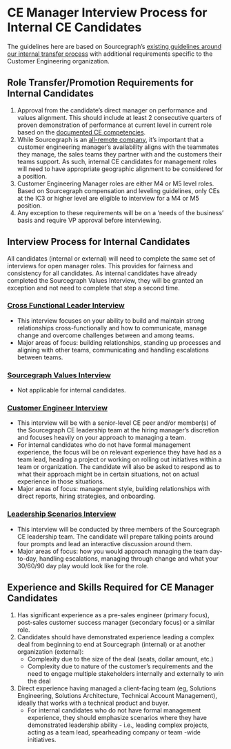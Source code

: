 # CE Manager Interview Process for Internal CE Candidates
The guidelines here are based on Sourcegraph’s [existing guidelines around our internal transfer process](https://handbook.sourcegraph.com/company-info-and-process/working-at-sourcegraph/switching-teams) with additional requirements specific to the Customer Engineering organization.

## Role Transfer/Promotion Requirements for Internal Candidates
1. Approval from the candidate’s direct manager on performance and values alignment. This should include at least 2 consecutive quarters of proven demonstration of performance at current level in current role based on the [documented CE competencies](https://sourcegraph.latticehq.com/grow/tracks/d4394744-a08e-4abf-a992-5b532f135a10).
1. While Sourcegraph is an [all-remote company](https://handbook.sourcegraph.com/company-info-and-process/remote#all-remote), it’s important that a customer engineering manager’s availability aligns with the teammates they manage, the sales teams they partner with and the customers their teams support. As such, internal CE candidates for management roles will need to have appropriate geographic alignment to be considered for a position.
1. Customer Engineering Manager roles are either M4 or M5 level roles. Based on Sourcegraph compensation and leveling guidelines, only CEs at the IC3 or higher level are eligible to interview for a M4 or M5 position.
1. Any exception to these requirements will be on a ‘needs of the business’ basis and require VP approval before interviewing.

## Interview Process for Internal Candidates
All candidates (internal or external) will need to complete the same set of interviews for open manager roles. This provides for fairness and consistency for all candidates. As internal candidates have already completed the Sourcegraph Values Interview, they will be granted an exception and not need to complete that step a second time.
### [Cross Functional Leader Interview](https://handbook.sourcegraph.com/departments/talent/process/types_of_interviews#cross-functional-collaboration-with-a-peer)
- This interview focuses on your ability to build and maintain strong relationships cross-functionally and how to communicate, manage change and overcome challenges between and among teams.
- Major areas of focus: building relationships, standing up processes and aligning with other teams, communicating and handling escalations between teams.
### [Sourcegraph Values Interview](https://handbook.sourcegraph.com/departments/talent/process/evaluating_values)
- Not applicable for internal candidates.
### [Customer Engineer Interview](https://handbook.sourcegraph.com/departments/talent/process/types_of_interviews#leadership--team-management-with-2-ic-ces)
- This interview will be with a senior-level CE peer and/or member(s) of the Sourcegraph CE leadership team at the hiring manager’s discretion and focuses heavily on your approach to managing a team.
- For internal candidates who do not have formal management experience, the focus will be on relevant experience they have had as a team lead, heading a project or working on rolling out initiatives within a team or organization. The candidate will also be asked to respond as to what their approach might be in certain situations, not on actual experience in those situations.
- Major areas of focus: management style, building relationships with direct reports, hiring strategies, and onboarding.
### [Leadership Scenarios Interview](https://handbook.sourcegraph.com/departments/talent/process/types_of_interviews#working-session-leadership-scenarios-interview-live-working-session-instructions)
- This interview will be conducted by three members of the Sourcegraph CE leadership team. The candidate will prepare talking points around four prompts and lead an interactive discussion around them.
- Major areas of focus: how you would approach managing the team day-to-day, handling escalations, managing through change and what your 30/60/90 day play would look like for the role.

## Experience and Skills Required for CE Manager Candidates
1. Has significant experience as a pre-sales engineer (primary focus), post-sales customer success manager (secondary focus) or a similar role.
1. Candidates should have demonstrated experience leading a complex deal from beginning to end at Sourcegraph (internal) or at another organization (external):
    * Complexity due to the size of the deal (seats, dollar amount, etc.)
    * Complexity due to nature of the customer’s requirements and the need to engage multiple stakeholders internally and externally to win the deal
1. Direct experience having managed a client-facing team (eg, Solutions Engineering, Solutions Architecture, Technical Account Management), ideally that works with a technical product and buyer.
    * For internal candidates who do not have formal management experience, they should emphasize scenarios where they have demonstrated leadership ability - i.e., leading complex projects, acting as a team lead, spearheading company or team -wide initiatives.
